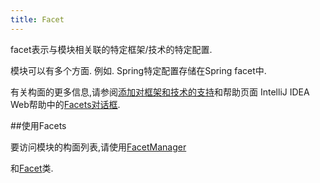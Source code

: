 ```yaml
---
title: Facet
---
```


facet表示与模块相关联的特定框架/技术的特定配置.

模块可以有多个方面.
例如. 
Spring特定配置存储在Spring facet中.

有关构面的更多信息,请参阅[添加对框架和技术的支持](https://www.jetbrains.com/help/idea/configuring-projects.html#add-support-for-frameworks-technologies)和帮助页面
IntelliJ IDEA Web帮助中的[Facets对话框](https://www.jetbrains.com/help/idea/facets.html).


##使用Facets


要访问模块的构面列表,请使用[FacetManager](upsource:///platform/lang-api/src/com/intellij/facet/FacetManager.java)

和[Facet](upsource:///platform/lang-api/src/com/intellij/facet/Facet.java)类.


